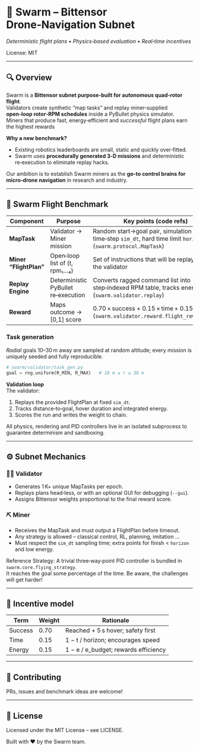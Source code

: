# 🐝 **Swarm** – Bittensor Drone‑Navigation Subnet  
*Deterministic flight plans • Physics‑based evaluation • Real‑time incentives*  

License: MIT  

---

## 🔍 Overview
Swarm is a **Bittensor subnet purpose‑built for autonomous quad‑rotor flight**.  
Validators create synthetic “map tasks” and replay miner‑supplied **open‑loop rotor‑RPM schedules** inside a PyBullet physics simulator.  
Miners that produce fast, energy‑efficient and *successful* flight plans earn the highest rewards

**Why a new benchmark?**

- Existing robotics leaderboards are small, static and quickly over‑fitted.  
- Swarm uses **procedurally generated 3‑D missions** and deterministic re‑execution to eliminate replay hacks.  

Our ambition is to establish Swarm miners as the **go‑to control brains for micro‑drone navigation** in research and industry.

---

## 🛞 Swarm Flight Benchmark

| Component             | Purpose                           | Key points (code refs)                                                      |
|-----------------------|-----------------------------------|------------------------------------------------------------------------------|
| **MapTask**           | Validator → Miner mission         | Random start→goal pair, simulation time‑step `sim_dt`, hard time limit `horizon` (`swarm.protocol.MapTask`) |
| **Miner “FlightPlan”**| Open‑loop list of (t, rpm₁…₄)     | Set of instructions that will be replayed by the validator |
| **Replay Engine**     | Deterministic PyBullet re‑execution | Converts ragged command list into step‑indexed RPM table, tracks energy (`swarm.validator.replay`) |
| **Reward**            | Maps outcome → [0,1] score        | 0.70 × success + 0.15 × time + 0.15 × energy (`swarm.validator.reward.flight_reward`) |

### Task generation

*Radial* goals 10–30 m away are sampled at random altitude; every mission is uniquely seeded and fully reproducible.

```python
# swarm/validator/task_gen.py
goal = rng.uniform(R_MIN, R_MAX)   # 10 m ≤ r ≤ 30 m
```

**Validation loop**  
The validator:

1. Replays the provided FlightPlan at fixed `sim_dt`.
2. Tracks distance‑to‑goal, hover duration and integrated energy.
3. Scores the run and writes the weight to chain.

All physics, rendering and PID controllers live in an isolated subprocess to guarantee determinism and sandboxing.

---

## ⚙️ Subnet Mechanics

### 🧑‍🏫 Validator

- Generates 1 K+ unique MapTasks per epoch.  
- Replays plans head‑less, or with an optional GUI for debugging (`--gui`).  
- Assigns Bittensor weights proportional to the final reward score.

### ⛏️ Miner

- Receives the MapTask and must output a FlightPlan before timeout.  
- Any strategy is allowed – classical control, RL, planning, imitation …  
- Must respect the `sim_dt` sampling time; extra points for finish < `horizon` and low energy.

Reference Strategy: A trivial three‑way‑point PID controller is bundled in `swarm.core.flying_strategy`.  
It reaches the goal some percentage of the time. Be aware, the challenges will get harder!

---

## 🎯 Incentive model

| Term        | Weight | Rationale                               |
|-------------|--------|-----------------------------------------|
| Success     | 0.70   | Reached + 5 s hover; safety first       |
| Time        | 0.15   | 1 − t / horizon; encourages speed       |
| Energy      | 0.15   | 1 − e / e_budget; rewards efficiency    |

---

## 🤝 Contributing
PRs, issues and benchmark ideas are welcome!  

---

## 📜 License
Licensed under the MIT License – see LICENSE.

Built with ❤️ by the Swarm team.
